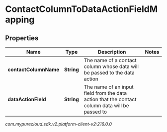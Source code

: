 # ContactColumnToDataActionFieldMapping


## Properties

| Name | Type | Description | Notes |
| ------------ | ------------- | ------------- | ------------- |
| **contactColumnName** | **String** | The name of a contact column whose data will be passed to the data action |  |
| **dataActionField** | **String** | The name of an input field from the data action that the contact column data will be passed to |  |




_com.mypurecloud.sdk.v2:platform-client-v2:216.0.0_
